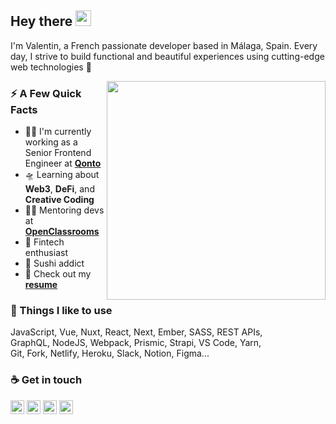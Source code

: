## Hey there <img src="https://media.giphy.com/media/hvRJCLFzcasrR4ia7z/giphy.gif" width="25px">

I'm Valentin, a French passionate developer based in Málaga, Spain. Every day, I strive to build functional and beautiful experiences using cutting-edge web technologies 🦄

<!--<img align="right" src="https://media.giphy.com/media/gG6OcTSRWaSis/giphy.gif" />-->
<img align="right" width="350" src="https://media.giphy.com/media/3osxYurj3xjl91g23e/giphy.gif" />

### ⚡️ A Few Quick Facts

- 👨‍💻 I'm currently working as a Senior Frontend Engineer at **[Qonto](https://qonto.com/)**
- 🛸 Learning about **Web3**, **DeFi**, and **Creative Coding**
- 👨‍🏫 Mentoring devs at **[OpenClassrooms](https://openclassrooms.com/en/)**
- 💸 Fintech enthusiast
- 🍣 Sushi addict
- 📒 Check out my **[resume](https://www.linkedin.com/in/valentin-karkouz/)**

### 🧱 Things I like to use

JavaScript, Vue, Nuxt, React, Next, Ember, SASS, REST APIs, <br> GraphQL, NodeJS, Webpack, Prismic, Strapi, VS Code, Yarn,<br> Git, Fork, Netlify, Heroku, Slack, Notion, Figma...

### ☕️ Get in touch

<a href="https://twitter.com/kouzkar"><img src="https://img.shields.io/badge/Twitter-1DA1F2?style=for-the-badge&logo=twitter&logoColor=white" height=22></a>
<a href="https://www.linkedin.com/in/valentin-karkouz/"><img src="https://img.shields.io/badge/LinkedIn-0077B5?style=for-the-badge&logo=linkedin&logoColor=white" height=22></a>
<a href="https://www.instagram.com/kzkr1/"><img src="https://img.shields.io/badge/Instagram-E4405F?style=for-the-badge&logo=instagram&logoColor=white" height=22></a>
<a href="mailto:hello@kzkr.dev"><img src="https://img.shields.io/badge/Gmail-D14836?style=for-the-badge&logo=gmail&logoColor=white" height=22></a>
